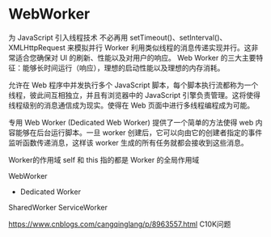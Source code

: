
# WebWorker
为 JavaScript 引入线程技术 不必再用 setTimeout()、setInterval()、XMLHttpRequest 来模拟并行
Worker 利用类似线程的消息传递实现并行。这非常适合您确保对 UI 的刷新、性能以及对用户的响应。
Web Worker 的三大主要特征：能够长时间运行（响应），理想的启动性能以及理想的内存消耗。

允许在 Web 程序中并发执行多个 JavaScript 脚本，每个脚本执行流都称为一个线程，彼此间互相独立，并且有浏览器中的 JavaScript 引擎负责管理。这将使得线程级别的消息通信成为现实。使得在 Web 页面中进行多线程编程成为可能。

专用 Web Worker (Dedicated Web Worker) 提供了一个简单的方法使得 web 内容能够在后台运行脚本。一旦 worker 创建后，它可以向由它的创建者指定的事件监听函数传递消息，这样该 worker 生成的所有任务就都会接收到这些消息。

Worker的作用域
self 和 this 指的都是 Worker 的全局作用域

WebWorker

-  Dedicated Worker

SharedWorker
ServiceWorker

https://www.cnblogs.com/cangqinglang/p/8963557.html
C10K问题
